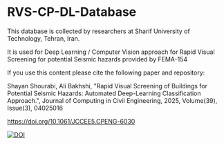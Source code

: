 # RVS-CP-DL-Database
This database is collected by researchers at Sharif University of Technology, Tehran, Iran.

It is used for Deep Learning / Computer Vision approach for Rapid Visual Screening for potential Seismic hazards provided by FEMA-154

If you use this content please cite the following paper and repository:

Shayan Shourabi, Ali Bakhshi, "Rapid Visual Screening of Buildings for Potential Seismic Hazards: Automated Deep-Learning Classification Approach.", Journal of Computing in Civil Engineering, 2025, Volume(39), Issue(3), 04025016

https://doi.org/10.1061/JCCEE5.CPENG-6030

[![DOI](https://zenodo.org/badge/840410399.svg)](https://zenodo.org/doi/10.5281/zenodo.13311881)
